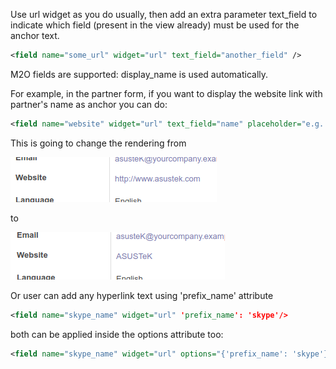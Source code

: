Use url widget as you do usually, then add an extra parameter text_field
to indicate which field (present in the view already) must be used for
the anchor text.

``` xml
<field name="some_url" widget="url" text_field="another_field" />
```

M2O fields are supported: display_name is used automatically.

For example, in the partner form, if you want to display the website
link with partner's name as anchor you can do:

``` xml
<field name="website" widget="url" text_field="name" placeholder="e.g. www.odoo.com"/>
```

This is going to change the rendering from

![](../static/description/before.png)

to

![](../static/description/after.png)

Or user can add any hyperlink text using 'prefix_name' attribute

``` xml
<field name="skype_name" widget="url" 'prefix_name': 'skype'/>
```

both can be applied inside the options attribute too:

``` xml
<field name="skype_name" widget="url" options="{'prefix_name': 'skype'}"/>
```

